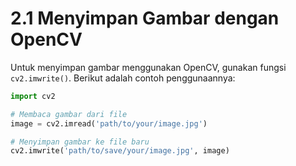 # 2.1 Menyimpan Gambar dengan OpenCV

Untuk menyimpan gambar menggunakan OpenCV, gunakan fungsi `cv2.imwrite()`. Berikut adalah contoh penggunaannya:

```python
import cv2

# Membaca gambar dari file
image = cv2.imread('path/to/your/image.jpg')

# Menyimpan gambar ke file baru
cv2.imwrite('path/to/save/your/image.jpg', image)

